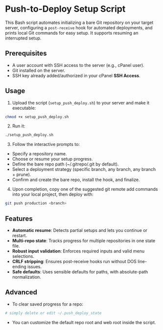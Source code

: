 # Push-to-Deploy Setup Script

This Bash script automates initializing a bare Git repository on your target server, configuring a `post-receive` hook for automated deployments, and prints local Git commands for easy setup. It supports resuming an interrupted setup.

## Prerequisites

- A user account with SSH access to the server (e.g., cPanel user).
- Git installed on the server.
- SSH key already added/authorized in your cPanel **SSH Access**.

## Usage

1. Upload the script (`setup_push_deploy.sh`) to your server and make it executable:

```bash
chmod +x setup_push_deploy.sh
```
2. Run it:

```bash
./setup_push_deploy.sh
```
3. Follow the interactive prompts to:

- Specify a repository name.
- Choose or resume your setup progress.
- Define the bare repo path (~/.gitrepo/<repo>.git by default).
- Select a deployment strategy (specific branch, any branch, any branch + prune).
- Confirm and create the bare repo, install the hook, and finalize.

4. Upon completion, copy one of the suggested git remote add commands into your local project, then deploy with:

```bash
git push production <branch>
```

## Features

- **Automatic resume**: Detects partial setups and lets you continue or restart.
- **Multi-repo state**: Tracks progress for multiple repositories in one state file.
- **Robust input validation**: Enforces required inputs and valid menu selections.
- **CRLF stripping**: Ensures post-receive hooks run without DOS line-ending issues.
- **Safe defaults**: Uses sensible defaults for paths, with absolute-path normalization.

## Advanced

- To clear saved progress for a repo:
```bash
# simply delete or edit ~/.push_deploy_state
```
- You can customize the default repo root and web root inside the script.